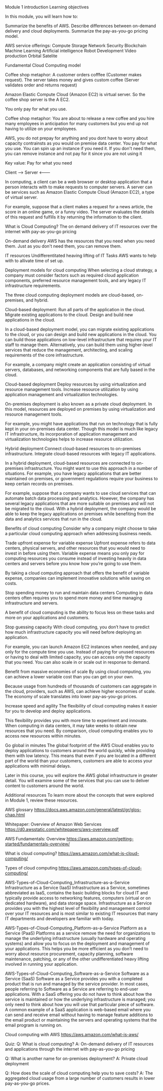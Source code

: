 
Module 1 introduction
Learning objectives

In this module, you will learn how to:

Summarize the benefits of AWS.
Describe differences between on-demand delivery and cloud deployments.
Summarize the pay-as-you-go pricing model.

AWS service offerings:
Compute
Storage
Network Security
Blockchain
Machine Learning
Artificial intelligence
Robot Development
Video production
Orbital Satelite

Fundamental Cloud Computing model

Coffee shop metaphor:
A customer orders cofffee (Customer makes request). The server takes money and gives custom coffee (Server validates order and returns request)

Amazon Elastic Compute Cloud (Amazon EC2) is virtual server. So the coffee shop server is the A EC2.

You only pay for what you use. 

Coffee shop metaphor: You are about to release a new coffee and you hire many employees in anticipation for many customers but you end up not having to utilize on your employees. 

AWS, you do not prepay for anything and you dont have to worry about capacity contrainsts as you would on premise data center. You pay for what you use. You can spin up an instance if you need it. If you don't need them, you can remove instance and not pay for it since you are not using it


Key value: Pay for what you need

Client --> Server
         <---
         
In computing, a client can be a web browser or desktop application that a person interacts with to make requests to computer servers. A server can be services such as Amazon Elastic Compute Cloud (Amazon EC2), a type of virtual server.

For example, suppose that a client makes a request for a news article, the score in an online game, or a funny video. The server evaluates the details of this request and fulfills it by returning the information to the client.


What is Cloud Computing?
The on demand delivery of IT resources over the internet with pay-as-you-go pricing

On-demand delivery
AWS has the resources that you need when you need them. Just as you don't need them, you can remove them.

IT resources 
Undifferentitated heaving lifting of IT
Tasks AWS wants to help with to allivate time of set up.


Deployment models for cloud computing
When selecting a cloud strategy, a company must consider factors such as required cloud application components, preferred resource management tools, and any legacy IT infrastructure requirements.


The three cloud computing deployment models are cloud-based, on-premises, and hybrid. 

Cloud-based deployment:
Run all parts of the application in the cloud.
Migrate existing applications to the cloud.
Design and build new applications in the cloud.

In a cloud-based deployment model, you can migrate existing applications to the cloud, or you can design and build new applications in the cloud. You can build those applications on low-level infrastructure that requires your IT staff to manage them. Alternatively, you can build them using higher-level services that reduce the management, architecting, and scaling requirements of the core infrastructure.

For example, a company might create an application consisting of virtual servers, databases, and networking components that are fully based in the cloud.


Cloud-based deployment
Deploy resources by using virtualization and resource management tools.
Increase resource utilization by using application management and virtualization technologies.

On-premises deployment is also known as a private cloud deployment. In this model, resources are deployed on premises by using virtualization and resource management tools.

For example, you might have applications that run on technology that is fully kept in your on-premises data center. Though this model is much like legacy IT infrastructure, its incorporation of application management and virtualization technologies helps to increase resource utilization.


Hybrid deployment
Connect cloud-based resources to on-premises infrastructure.
Integrate cloud-based resources with legacy IT applications.

In a hybrid deployment, cloud-based resources are connected to on-premises infrastructure. You might want to use this approach in a number of situations. For example, you have legacy applications that are better maintained on premises, or government regulations require your business to keep certain records on premises.

For example, suppose that a company wants to use cloud services that can automate batch data processing and analytics. However, the company has several legacy applications that are more suitable on premises and will not be migrated to the cloud. With a hybrid deployment, the company would be able to keep the legacy applications on premises while benefiting from the data and analytics services that run in the cloud.


Benefits of cloud computing
Consider why a company might choose to take a particular cloud computing approach when addressing business needs.

Trade upfront expense for variable expense
Upfront expense refers to data centers, physical servers, and other resources that you would need to invest in before using them. Variable expense means you only pay for computing resources you consume instead of investing heavily in data centers and servers before you know how you’re going to use them.

By taking a cloud computing approach that offers the benefit of variable expense, companies can implement innovative solutions while saving on costs.

Stop spending money to run and maintain data centers
Computing in data centers often requires you to spend more money and time managing infrastructure and servers. 

A benefit of cloud computing is the ability to focus less on these tasks and more on your applications and customers.

Stop guessing capacity
With cloud computing, you don’t have to predict how much infrastructure capacity you will need before deploying an application. 

For example, you can launch Amazon EC2 instances when needed, and pay only for the compute time you use. Instead of paying for unused resources or having to deal with limited capacity, you can access only the capacity that you need. You can also scale in or scale out in response to demand.

Benefit from massive economies of scale
By using cloud computing, you can achieve a lower variable cost than you can get on your own.
 
Because usage from hundreds of thousands of customers can aggregate in the cloud, providers, such as AWS, can achieve higher economies of scale. The economy of scale translates into lower pay-as-you-go prices. 

Increase speed and agility
The flexibility of cloud computing makes it easier for you to develop and deploy applications.

This flexibility provides you with more time to experiment and innovate. When computing in data centers, it may take weeks to obtain new resources that you need. By comparison, cloud computing enables you to access new resources within minutes.

Go global in minutes
The global footprint of the AWS Cloud enables you to deploy applications to customers around the world quickly, while providing them with low latency. This means that even if you are located in a different part of the world than your customers, customers are able to access your applications with minimal delays. 

Later in this course, you will explore the AWS global infrastructure in greater detail. You will examine some of the services that you can use to deliver content to customers around the world.

Additional resources
To learn more about the concepts that were explored in Module 1, review these resources.

AWS glossary
https://docs.aws.amazon.com/general/latest/gr/glos-chap.html

Whitepaper: Overview of Amazon Web Services
https://d0.awsstatic.com/whitepapers/aws-overview.pdf

AWS Fundamentals: Overview
https://aws.amazon.com/getting-started/fundamentals-overview/

What is cloud computing?
https://aws.amazon.com/what-is-cloud-computing/

Types of cloud computing
https://aws.amazon.com/types-of-cloud-computing/

AWS-Types-of-Cloud-Computing_Infrastructure-as-a-Service
Infrastructure as a Service (IaaS)
Infrastructure as a Service, sometimes abbreviated as IaaS, contains the basic building blocks for cloud IT and typically provide access to networking features, computers (virtual or on dedicated hardware), and data storage space. Infrastructure as a Service provides you with the highest level of flexibility and management control over your IT resources and is most similar to existing IT resources that many IT departments and developers are familiar with today.


AWS-Types-of-Cloud-Computing_Platform-as-a-Service
Platform as a Service (PaaS)
Platforms as a service remove the need for organizations to manage the underlying infrastructure (usually hardware and operating systems) and allow you to focus on the deployment and management of your applications. This helps you be more efficient as you don’t need to worry about resource procurement, capacity planning, software maintenance, patching, or any of the other undifferentiated heavy lifting involved in running your application.


AWS-Types-of-Cloud-Computing_Software-as-a-Service
Software as a Service (SaaS)
Software as a Service provides you with a completed product that is run and managed by the service provider. In most cases, people referring to Software as a Service are referring to end-user applications. With a SaaS offering you do not have to think about how the service is maintained or how the underlying infrastructure is managed; you only need to think about how you will use that particular piece of software. A common example of a SaaS application is web-based email where you can send and receive email without having to manage feature additions to the email product or maintaining the servers and operating systems that the email program is running on.

Cloud computing with AWS
https://aws.amazon.com/what-is-aws/

Quiz:
Q: What is cloud computing?
A: On-demand delivery of IT resources and applications through the internet with pay-as-you-go pricing

Q: What is another name for on-premises deployment?
A: Private cloud deployment

Q: How does the scale of cloud computing help you to save costs?
A: The aggregated cloud usage from a large number of customers results in lower pay-as-you-go prices.


